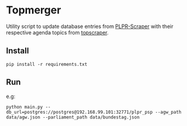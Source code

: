 # Topmerger

Utility script to update database entries from [PLPR-Scraper](https://github.com/datenschule/plpr-scraper) with their
respective agenda topics from [topscraper](https://github.com/datenschule/topscraper).


## Install
```
pip install -r requirements.txt
```

## Run
e.g: 
```
python main.py --db_url=postgres://postgres@192.168.99.101:32771/plpr_psp --agw_path data/agw.json --parliament_path data/bundestag.json
```